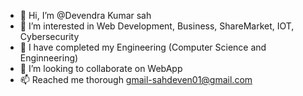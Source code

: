- 👋 Hi, I’m @Devendra Kumar sah
- 👀 I’m interested in Web Development, Business, ShareMarket, IOT, Cybersecurity
- 🌱 I have completed my Engineering (Computer Science and Enginneering)
- 💞️ I’m looking to collaborate on WebApp
- 📫 Reached me thorough gmail-sahdeven01@gmail.com

<!---
SDeven1999/SDeven1999 is a ✨ special ✨ repository because its `README.md` (this file) appears on your GitHub profile.
You can click the Preview link to take a look at your changes.
--->
